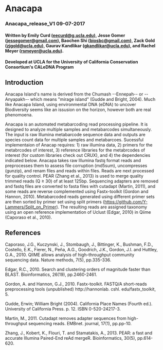# Anacapa

### Anacapa_release_V1		09-07-2017
#### Written by Emily Curd (eecurd@g.ucla.edu), Jesse Gomer (jessegomer@gmail.com), Baochen Shi (biosbc@gmail.com), Zack Gold (zjgold@ucla.edu), Gaurav Kandlikar (gkandlikar@ucla.edu), and Rachel Meyer (rsmeyer@ucla.edu). 
#### Developed at UCLA for the University of California Conservation Consortium's CALeDNA Program

## Introduction
Anacapa Island's name is derived from the Chumash --Ennepah-- or --Anyapakh-- which means "mirage island" (Gudde and Bright, 2004). Much like Anacapa Island, using environmental DNA (eDNA) to uncover Biodiversity seems like an issusion on the horizon, however both are real phenomoena.  

Anacapa is an automated metabarcoding read processing pipeline.  It is designed to analyze multiple samples and metabarcodes simultaneously. The input is raw Illumina metabarcode sequence data and outputs are species count data for multiple samples and metabarcoes. Sucessful implementaion of Anacap requires: 1) raw illumina data, 2) primers for the metabrcodes of interest, 3) reference libraries for the metabrcodes of interest (for custom libraries check out CRUX), and 4) the dependencies indicated below. Anacapa takes raw Illumina fastq format reads and preprocesses them to assess file corruption (md5sum), uncompresses (gunzip), and renam files and reads within files.  Reads are next processed for quality control.  PEAR (Zhang et al., 2013) is used to merge quality trimmed reads (Q ≥ 30) of at least 125bp.  Sequencing adapters are removed and fastq files are converted to fasta files with cutadapt (Martin, 2011), and some reads are reverse complemented using Fastx-toolkit (Gordon and Hannon, 2010).  Metabarcoded reads generated using different primer sets are then sorted by primer set using split primers (https://github.com/Y-Lammers/Split_on_Primer). The resulting reads are assigned taxonomy using an open reference implementation of Uclust (Edgar, 2010) in Qiime (Caporaso et al., 2010).  





## References
Caporaso, J.G., Kuczynski, J., Stombaugh, J., Bittinger, K., Bushman, F.D., Costello, E.K., Fierer, N., Peña, A.G., Goodrich, J.K., Gordon, J.I. and Huttley, G.A., 2010. QIIME allows analysis of high-throughput community sequencing data. Nature methods, 7(5), pp.335-336.

Edgar, R.C., 2010. Search and clustering orders of magnitude faster than BLAST. Bioinformatics, 26(19), pp.2460-2461.

Gordon, A. and Hannon, G.J., 2010. Fastx-toolkit. FASTQ/A short-reads preprocessing tools (unpublished) http://hannonlab. cshl. edu/fastx_toolkit, 5.

Gudde, Erwin; William Bright (2004). California Place Names (Fourth ed.). University of California Press. p. 12. ISBN 0-520-24217-3.

Martin, M., 2011. Cutadapt removes adapter sequences from high-throughput sequencing reads. EMBnet. journal, 17(1), pp.pp-10.

Zhang, J., Kobert, K., Flouri, T. and Stamatakis, A., 2013. PEAR: a fast and accurate Illumina Paired-End reAd mergeR. Bioinformatics, 30(5), pp.614-620.
